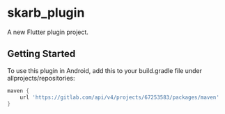 # skarb_plugin

A new Flutter plugin project.

## Getting Started

To use this plugin in Android, add this to your build.gradle file under allprojects/repositories:

```gradle
maven {
    url 'https://gitlab.com/api/v4/projects/67253583/packages/maven'
}
```

